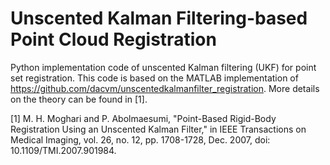 # Unscented Kalman Filtering-based Point Cloud Registration

Python implementation code of unscented Kalman filtering (UKF) for point set registration. This code is based on the MATLAB implementation of https://github.com/dacvm/unscentedkalmanfilter_registration. More details on the theory can be found in [1].

[1] M. H. Moghari and P. Abolmaesumi, "Point-Based Rigid-Body Registration Using an Unscented Kalman Filter," in IEEE Transactions on Medical Imaging, vol. 26, no. 12, pp. 1708-1728, Dec. 2007, doi: 10.1109/TMI.2007.901984.
